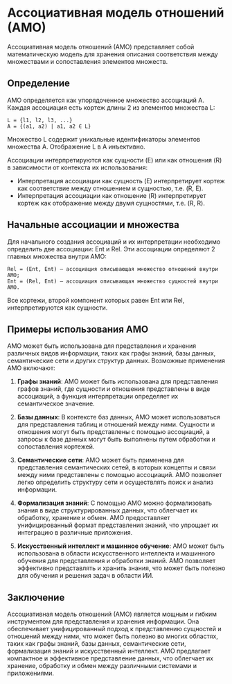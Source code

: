 # Ассоциативная модель отношений (АМО)

Ассоциативная модель отношений (АМО) представляет собой математическую модель для хранения описания соответствия между множествами и сопоставления элементов множеств.

## Определение

АМО определяется как упорядоченное множество ассоциаций A. Каждая ассоциация есть кортеж длины 2 из элементов множества L:
```
L = {l1, l2, l3, ...}
A = {(a1, a2) | a1, a2 ∈ L}
```

Множество L содержит уникальные идентификаторы элементов множества A. Отображение L в A инъективно.

Ассоциации интерпретируются как сущности (E) или как отношения (R) в зависимости от контекста их использования:

- Интерпретация ассоциации как сущность (E) интерпретирует кортеж как соответствие между отношением и сущностью, т.е. (R, E).
- Интерпретация ассоциации как отношение (R) интерпретирует кортеж как отображение между двумя сущностями, т.е. (R, R).

## Начальные ассоциации и множества

Для начального создания ассоциаций и их интерпретации необходимо определить две ассоциации: Ent и Rel. Эти ассоциации определяют 2 главных множества внутри АМО:
```
Rel = (Ent, Ent) — ассоциация описывающая множество отношений внутри АМО;
Ent = (Rel, Ent) — ассоциация описывающая множество сущностей внутри АМО.
```

Все кортежи, второй компонент которых равен Ent или Rel, интерпретируются как сущности.

## Примеры использования АМО

АМО может быть использована для представления и хранения различных видов информации, таких как графы знаний, базы данных, семантические сети и других структур данных. Возможные применения АМО включают:

1. **Графы знаний**: АМО может быть использована для представления графов знаний, где сущности и отношения представлены в виде ассоциаций, а функция интерпретации определяет их семантическое значение.

2. **Базы данных**: В контексте баз данных, АМО может использоваться для представления таблиц и отношений между ними. Сущности и отношения могут быть представлены с помощью ассоциаций, а запросы к базе данных могут быть выполнены путем обработки и сопоставления кортежей.

3. **Семантические сети**: АМО может быть применена для представления семантических сетей, в которых концепты и связи между ними представлены с помощью ассоциаций. АМО позволяет легко определить структуру сети и осуществлять поиск и анализ информации.

4. **Формализация знаний**: С помощью АМО можно формализовать знания в виде структурированных данных, что облегчает их обработку, хранение и обмен. АМО предоставляет унифицированный формат представления знаний, что упрощает их интеграцию в различные приложения.

5. **Искусственный интеллект и машинное обучение**: АМО может быть использована в области искусственного интеллекта и машинного обучения для представления и обработки знаний. АМО позволяет эффективно представлять и хранить знания, что может быть полезно для обучения и решения задач в области ИИ.

## Заключение

Ассоциативная модель отношений (АМО) является мощным и гибким инструментом для представления и хранения информации. Она обеспечивает унифицированный подход к представлению сущностей и отношений между ними, что может быть полезно во многих областях, таких как графы знаний, базы данных, семантические сети, формализация знаний и искусственный интеллект. АМО предлагает компактное и эффективное представление данных, что облегчает их хранение, обработку и обмен между различными системами и приложениями.